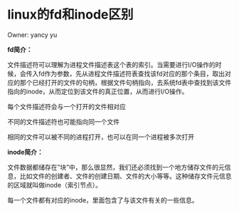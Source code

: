 # linux的fd和inode区别

Owner: yancy yu

**fd简介：**

文件描述符可以理解为进程文件描述表这个表的索引。当需要进行I/O操作的时候，会传入fd作为参数，先从进程文件描述符表查找该fd对应的那个条目，取出对应的那个已经打开的文件的句柄，根据文件句柄指向，去系统fd表中查找到该文件指向的inode，从而定位到该文件的真正位置，从而进行I/O操作。

每个文件描述符会与一个打开的文件相对应

不同的文件描述符也可能指向同一个文件

相同的文件可以被不同的进程打开，也可以在同一个进程被多次打开

**inode简介：**

文件数据都储存在”块”中，那么很显然，我们还必须找到一个地方储存文件的元信息，比如文件的创建者、文件的创建日期、文件的大小等等。这种储存文件元信息的区域就叫做inode（索引节点）。

每一个文件都有对应的inode，里面包含了与该文件有关的一些信息。